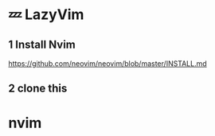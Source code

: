 # 💤 LazyVim

## 1 Install Nvim 
https://github.com/neovim/neovim/blob/master/INSTALL.md

## 2 clone this

# nvim
